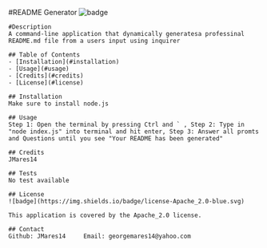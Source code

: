 #README Generator
    ![badge](https://img.shields.io/badge/license-Apache_2.0-blue.svg)
    
    #Description
    A command-line application that dynamically generatesa professinal README.md file from a users input using inquirer
    
    ## Table of Contents
    - [Installation](#installation)
    - [Usage](#usage)
    - [Credits](#credits)
    - [License](#license)
    
    ## Installation
    Make sure to install node.js
    
    ## Usage
    Step 1: Open the terminal by pressing Ctrl and ` , Step 2: Type in "node index.js" into terminal and hit enter, Step 3: Answer all promts and Questions until you see "Your README has been generated"
    
    ## Credits
    JMares14
    
    ## Tests
    No test available

    ## License
    ![badge](https://img.shields.io/badge/license-Apache_2.0-blue.svg)
    
    This application is covered by the Apache_2.0 license. 

    ## Contact
    Github: JMares14     Email: georgemares14@yahoo.com
    

